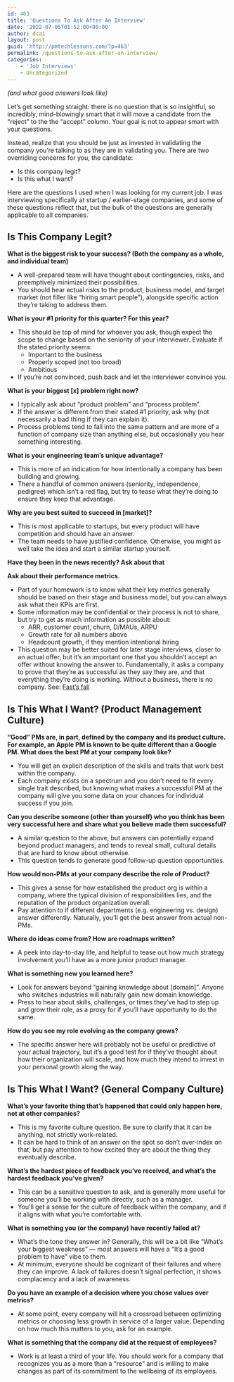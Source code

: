 ```yaml
---
id: 463
title: 'Questions To Ask After An Interview'
date: '2022-07-05T01:52:00+00:00'
author: dcai
layout: post
guid: 'http://pmtechlessons.com/?p=463'
permalink: /questions-to-ask-after-an-interview/
categories:
    - 'Job Interviews'
    - Uncategorized
---
```


*(and what good answers look like)*

Let’s get something straight: there is no question that is so insightful, so incredibly, mind-blowingly smart that it will move a candidate from the “reject” to the the “accept” column. Your goal is not to appear smart with your questions.

Instead, realize that you should be just as invested in validating the company you’re talking to as they are in validating you. There are two overriding concerns for you, the candidate:

- Is this company legit?
- Is this what I want?

Here are the questions I used when I was looking for my current job. I was interviewing specifically at startup / earlier-stage companies, and some of these questions reflect that, but the bulk of the questions are generally applicable to all companies.

## Is This Company Legit?

**What is the biggest risk to your success? (Both the company as a whole, and individual team)**

- A well-prepared team will have thought about contingencies, risks, and preemptively minimized their possibilities.
- You should hear actual risks to the product, business model, and target market (not filler like “hiring smart people”), alongside specific action they’re taking to address them.

**What is your #1 priority for this quarter? For this year?**

- This should be top of mind for whoever you ask, though expect the scope to change based on the seniority of your interviewer. Evaluate if the stated priority seems:
    - Important to the business
    - Properly scoped (not too broad)
    - Ambitious
- If you’re not convinced, push back and let the interviewer convince you.

**What is your biggest \[x\] problem right now?**

- I typically ask about “product problem” and “process problem”.
- If the answer is different from their stated #1 priority, ask why (not necessarily a bad thing if they can explain it).
- Process problems tend to fall into the same pattern and are more of a function of company size than anything else, but occasionally you hear something interesting.

**What is your engineering team’s unique advantage?**

- This is more of an indication for how intentionally a company has been building and growing.
- There a handful of common answers (seniority, independence, pedigree) which isn’t a red flag, but try to tease what they’re doing to ensure they keep that advantage.

**Why are you best suited to succeed in \[market\]?**

- This is most applicable to startups, but every product will have competition and should have an answer.
- The team needs to have justified confidence. Otherwise, you might as well take the idea and start a similar startup yourself.

**Have they been in the news recently? Ask about that**

**Ask about their performance metrics.**

- Part of your homework is to know what their key metrics generally should be based on their stage and business model, but you can always ask what their KPIs are first.
- Some information may be confidential or their process is not to share, but try to get as much information as possible about:
    - ARR, customer count, churn, D/MAUs, ARPU
    - Growth rate for all numbers above
    - Headcount growth, if they mention intentional hiring
- This question may be better suited for later stage interviews, closer to an actual offer, but it’s an important one that you shouldn’t accept an offer without knowing the answer to. Fundamentally, it asks a company to prove that they’re as successful as they say they are, and that everything they’re doing is working. Without a business, there is no company. See: [Fast’s fall](https://newsletter.pragmaticengineer.com/p/the-scoop-fast?s=r)

## Is This What I Want? (Product Management Culture)

**“Good” PMs are, in part, defined by the company and its product culture. For example, an Apple PM is known to be quite different than a Google PM. What does the best PM at your company look like?**

- You will get an explicit description of the skills and traits that work best within the company.
- Each company exists on a spectrum and you don’t need to fit every single trait described, but knowing what makes a successful PM at the company will give you some data on your chances for individual success if you join.

**Can you describe someone (other than yourself) who you think has been very successful here and share what you believe made them successful?**

- A similar question to the above, but answers can potentially expand beyond product managers, and tends to reveal small, cultural details that are hard to know about otherwise.
- This question tends to generate good follow-up question opportunities.

**How would non-PMs at your company describe the role of Product?**

- This gives a sense for how established the product org is within a company, where the typical division of responsibilities lies, and the reputation of the product organization overall.
- Pay attention to if different departments (e.g. engineering vs. design) answer differently. Naturally, you’ll get the best answer from actual non-PMs.

**Where do ideas come from? How are roadmaps written?**

- A peek into day-to-day life, and helpful to tease out how much strategy involvement you’ll have as a more junior product manager.

**What is something new you learned here?**

- Look for answers beyond “gaining knowledge about \[domain\]”. Anyone who switches industries will naturally gain new domain knowledge.
- Press to hear about skills, challenges, or times they’ve had to step up and grow their role, as a proxy for if you’ll have opportunity to do the same.

**How do you see my role evolving as the company grows?**

- The specific answer here will probably not be useful or predictive of your actual trajectory, but it’s a good test for if they’ve thought about how their organization will scale, and how much they intend to invest in your personal growth along the way.

## Is This What I Want? (General Company Culture)

**What’s your favorite thing that’s happened that could only happen here, not at other companies?**

- This is my favorite culture question. Be sure to clarify that it can be anything, not strictly work-related.
- It can be hard to think of an answer on the spot so don’t over-index on that, but pay attention to how excited they are about the thing they eventually describe.

**What’s the hardest piece of feedback you’ve received, and what’s the hardest feedback you’ve given?**

- This can be a sensitive question to ask, and is generally more useful for someone you’ll be working with directly, such as a manager.
- You’ll get a sense for the culture of feedback within the company, and if it aligns with what you’re comfortable with.

**What is something you (or the company) have recently failed at?**

- What’s the tone they answer in? Generally, this will be a bit like “What’s your biggest weakness” — most answers will have a “It’s a good problem to have” vibe to them.
- At minimum, everyone should be cognizant of their failures and where they can improve. A lack of failures doesn’t signal perfection, it shows complacency and a lack of awareness.

**Do you have an example of a decision where you chose values over metrics?**

- At some point, every company will hit a crossroad between optimizing metrics or choosing less growth in service of a larger value. Depending on how much this matters to you, ask for an example.

**What is something that the company did at the request of employees?**

- Work is at least a third of your life. You should work for a company that recognizes you as a more than a “resource” and is willing to make changes as part of its commitment to the wellbeing of its employees.